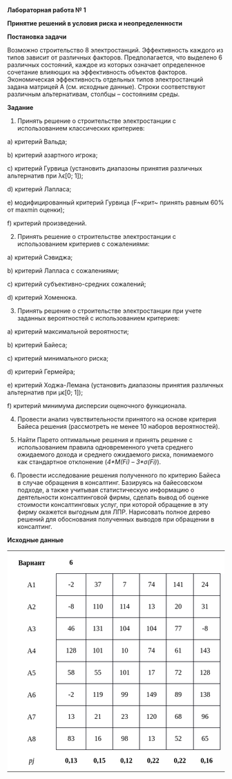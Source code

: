 **Лабораторная работа № 1**

**Принятие решений в условия риска и
неопределенности**

**Постановка задачи**

Возможно строительство 8 электростанций. Эффективность каждого из типов
зависит от различных факторов. Предполагается, что выделено 6 различных
состояний, каждое из которых означает определенное сочетание влияющих на
эффективность объектов факторов. Экономическая эффективность отдельных
типов электростанций задана матрицей А (см. исходные данные). Строки
соответствуют различным альтернативам, столбцы – состояниям среды.

**Задание**

1.  Принять решение о строительстве электростанции с использованием
    классических критериев:

<!-- -->
     
a) критерий Вальда;

b) критерий азартного игрока;

c) критерий Гурвица (установить диапазоны принятия различных альтернатив при λϵ[0; 1]);

d) критерий Лапласа;

e) модифицированный критерий Гурвица (F~крит~ принять равным 60% от maxmin оценки);

f) критерий произведений.

<!-- -->

2.  Принять решение о строительстве электростанции с использованием
    критериев с сожалениями:

<!-- -->

a)  критерий Сэвиджа;

b)  критерий Лапласа с сожалениями;

c)  критерий субъективно-средних сожалений;

d)  критерий Хоменюка.

<!-- -->

3.  Принять решение о строительстве электростанции при учете заданных
    вероятностей с использованием критериев:

<!-- -->

a)  критерий максимальной вероятности;

b)  критерий Байеса;

c)  критерий минимального риска;

d)  критерий Гермейра;

e)  критерий Ходжа-Лемана (установить диапазоны принятия различных альтернатив при μϵ[0; 1]);

f)  критерий минимума дисперсии оценочного функционала.

<!-- -->

4.  Провести анализ чувствительности принятого на основе критерия Байеса
    решения (рассмотреть не менее 10 наборов вероятностей).

5.  Найти Парето оптимальные решения и принять решение с использованием
    правила одновременного учета среднего ожидаемого дохода и среднего
    ожидаемого риска, понимаемого как стандартное отклонение (*4\*M(Fi)
    – 3\*σ(Fi)*).

6.  Провести исследование решения полученного по критерию Байеса в
    случае обращения в консалтинг. Базируясь на байесовском подходе, а
    также учитывая статистическую информацию о деятельности
    консалтинговой фирмы, сделать вывод об оценке стоимости
    консалтинговых услуг, при которой обращение в эту фирму окажется
    выгодным для ЛПР. Нарисовать полное дерево решений для обоснования
    полученных выводов при обращении в консалтинг.

**Исходные данные**

<TABLE>
  <TR VALIGN=BOTTOM>
		<TD WIDTH=473 HEIGHT=6 BGCOLOR="#ffffff" STYLE="border: none; padding: 0in">
			<P CLASS="western" ALIGN=CENTER STYLE="text-indent: 0in"><FONT FACE="Calibri, serif"><FONT COLOR="#000000"><FONT FACE="Times New Roman, serif"><B>Вариант</B></FONT></FONT></FONT></P>
		</TD>
		<TD WIDTH=260 BGCOLOR="#ffffff" STYLE="border: none; padding: 0in">
			<P CLASS="western" ALIGN=CENTER STYLE="text-indent: 0in"><FONT FACE="Calibri, serif"><FONT COLOR="#000000"><FONT FACE="Times New Roman, serif"><B>6</B></FONT></FONT></FONT></P>
		</TD>
		<TD WIDTH=260 BGCOLOR="#ffffff" STYLE="border: none; padding: 0in">
			<P CLASS="western" ALIGN=CENTER STYLE="text-indent: 0in"><BR>
			</P>
		</TD>
		<TD WIDTH=260 BGCOLOR="#ffffff" STYLE="border: none; padding: 0in">
			<P CLASS="western" ALIGN=CENTER STYLE="text-indent: 0in"><BR>
			</P>
		</TD>
		<TD WIDTH=260 BGCOLOR="#ffffff" STYLE="border: none; padding: 0in">
			<P CLASS="western" ALIGN=CENTER STYLE="text-indent: 0in"><BR>
			</P>
		</TD>
		<TD WIDTH=260 BGCOLOR="#ffffff" STYLE="border: none; padding: 0in">
			<P CLASS="western" ALIGN=CENTER STYLE="text-indent: 0in"><BR>
			</P>
		</TD>
		<TD WIDTH=260 BGCOLOR="#ffffff" STYLE="border: none; padding: 0in">
			<P CLASS="western" ALIGN=CENTER STYLE="text-indent: 0in"><BR>
			</P>
		</TD>
		<TD WIDTH=87 BGCOLOR="#ffffff" STYLE="border: none; padding: 0in">
			<P CLASS="western" ALIGN=CENTER STYLE="text-indent: 0in"><BR>
			</P>
		</TD>
	</TR>
	<TR VALIGN=BOTTOM>
		<TD WIDTH=473 HEIGHT=6 BGCOLOR="#ffffff" STYLE="border: none; padding: 0in">
			<P CLASS="western" ALIGN=CENTER STYLE="text-indent: 0in"><FONT FACE="Calibri, serif"><FONT COLOR="#000000"><FONT FACE="Times New Roman, serif">А1</FONT></FONT></FONT></P>
		</TD>
		<TD WIDTH=260 BGCOLOR="#ffffff" STYLE="border: 1px solid #00000a; padding: 0in 0.08in">
			<P CLASS="western" ALIGN=CENTER STYLE="text-indent: 0in"><FONT FACE="Calibri, serif"><FONT COLOR="#000000"><FONT FACE="Times New Roman, serif">-2</FONT></FONT></FONT></P>
		</TD>
		<TD WIDTH=260 BGCOLOR="#ffffff" STYLE="border-top: 1px solid #00000a; border-bottom: 1px solid #00000a; border-left: none; border-right: 1px solid #00000a; padding-top: 0in; padding-bottom: 0in; padding-left: 0in; padding-right: 0.08in">
			<P CLASS="western" ALIGN=CENTER STYLE="text-indent: 0in"><FONT FACE="Calibri, serif"><FONT COLOR="#000000"><FONT FACE="Times New Roman, serif">37</FONT></FONT></FONT></P>
		</TD>
		<TD WIDTH=260 BGCOLOR="#ffffff" STYLE="border-top: 1px solid #00000a; border-bottom: 1px solid #00000a; border-left: none; border-right: 1px solid #00000a; padding-top: 0in; padding-bottom: 0in; padding-left: 0in; padding-right: 0.08in">
			<P CLASS="western" ALIGN=CENTER STYLE="text-indent: 0in"><FONT FACE="Calibri, serif"><FONT COLOR="#000000"><FONT FACE="Times New Roman, serif">7</FONT></FONT></FONT></P>
		</TD>
		<TD WIDTH=260 BGCOLOR="#ffffff" STYLE="border-top: 1px solid #00000a; border-bottom: 1px solid #00000a; border-left: none; border-right: 1px solid #00000a; padding-top: 0in; padding-bottom: 0in; padding-left: 0in; padding-right: 0.08in">
			<P CLASS="western" ALIGN=CENTER STYLE="text-indent: 0in"><FONT FACE="Calibri, serif"><FONT COLOR="#000000"><FONT FACE="Times New Roman, serif">74</FONT></FONT></FONT></P>
		</TD>
		<TD WIDTH=260 BGCOLOR="#ffffff" STYLE="border-top: 1px solid #00000a; border-bottom: 1px solid #00000a; border-left: none; border-right: 1px solid #00000a; padding-top: 0in; padding-bottom: 0in; padding-left: 0in; padding-right: 0.08in">
			<P CLASS="western" ALIGN=CENTER STYLE="text-indent: 0in"><FONT FACE="Calibri, serif"><FONT COLOR="#000000"><FONT FACE="Times New Roman, serif">141</FONT></FONT></FONT></P>
		</TD>
		<TD WIDTH=260 BGCOLOR="#ffffff" STYLE="border-top: 1px solid #00000a; border-bottom: 1px solid #00000a; border-left: none; border-right: 1px solid #00000a; padding-top: 0in; padding-bottom: 0in; padding-left: 0in; padding-right: 0.08in">
			<P CLASS="western" ALIGN=CENTER STYLE="text-indent: 0in"><FONT FACE="Calibri, serif"><FONT COLOR="#000000"><FONT FACE="Times New Roman, serif">24</FONT></FONT></FONT></P>
		</TD>
	</TR>
	<TR VALIGN=BOTTOM>
		<TD WIDTH=473 HEIGHT=6 BGCOLOR="#ffffff" STYLE="border: none; padding: 0in">
			<P CLASS="western" ALIGN=CENTER STYLE="text-indent: 0in"><FONT FACE="Calibri, serif"><FONT COLOR="#000000"><FONT FACE="Times New Roman, serif">А2</FONT></FONT></FONT></P>
		</TD>
		<TD WIDTH=260 BGCOLOR="#ffffff" STYLE="border-top: none; border-bottom: 1px solid #00000a; border-left: 1px solid #00000a; border-right: 1px solid #00000a; padding: 0in 0.08in">
			<P CLASS="western" ALIGN=CENTER STYLE="text-indent: 0in"><FONT FACE="Calibri, serif"><FONT COLOR="#000000"><FONT FACE="Times New Roman, serif">-8</FONT></FONT></FONT></P>
		</TD>
		<TD WIDTH=260 BGCOLOR="#ffffff" STYLE="border-top: none; border-bottom: 1px solid #00000a; border-left: none; border-right: 1px solid #00000a; padding-top: 0in; padding-bottom: 0in; padding-left: 0in; padding-right: 0.08in">
			<P CLASS="western" ALIGN=CENTER STYLE="text-indent: 0in"><FONT FACE="Calibri, serif"><FONT COLOR="#000000"><FONT FACE="Times New Roman, serif">110</FONT></FONT></FONT></P>
		</TD>
		<TD WIDTH=260 BGCOLOR="#ffffff" STYLE="border-top: none; border-bottom: 1px solid #00000a; border-left: none; border-right: 1px solid #00000a; padding-top: 0in; padding-bottom: 0in; padding-left: 0in; padding-right: 0.08in">
			<P CLASS="western" ALIGN=CENTER STYLE="text-indent: 0in"><FONT FACE="Calibri, serif"><FONT COLOR="#000000"><FONT FACE="Times New Roman, serif">114</FONT></FONT></FONT></P>
		</TD>
		<TD WIDTH=260 BGCOLOR="#ffffff" STYLE="border-top: none; border-bottom: 1px solid #00000a; border-left: none; border-right: 1px solid #00000a; padding-top: 0in; padding-bottom: 0in; padding-left: 0in; padding-right: 0.08in">
			<P CLASS="western" ALIGN=CENTER STYLE="text-indent: 0in"><FONT FACE="Calibri, serif"><FONT COLOR="#000000"><FONT FACE="Times New Roman, serif">13</FONT></FONT></FONT></P>
		</TD>
		<TD WIDTH=260 BGCOLOR="#ffffff" STYLE="border-top: none; border-bottom: 1px solid #00000a; border-left: none; border-right: 1px solid #00000a; padding-top: 0in; padding-bottom: 0in; padding-left: 0in; padding-right: 0.08in">
			<P CLASS="western" ALIGN=CENTER STYLE="text-indent: 0in"><FONT FACE="Calibri, serif"><FONT COLOR="#000000"><FONT FACE="Times New Roman, serif">20</FONT></FONT></FONT></P>
		</TD>
		<TD WIDTH=260 BGCOLOR="#ffffff" STYLE="border-top: none; border-bottom: 1px solid #00000a; border-left: none; border-right: 1px solid #00000a; padding-top: 0in; padding-bottom: 0in; padding-left: 0in; padding-right: 0.08in">
			<P CLASS="western" ALIGN=CENTER STYLE="text-indent: 0in"><FONT FACE="Calibri, serif"><FONT COLOR="#000000"><FONT FACE="Times New Roman, serif">31</FONT></FONT></FONT></P>
		</TD>
	</TR>
	<TR VALIGN=BOTTOM>
		<TD WIDTH=473 HEIGHT=6 BGCOLOR="#ffffff" STYLE="border: none; padding: 0in">
			<P CLASS="western" ALIGN=CENTER STYLE="text-indent: 0in"><FONT FACE="Calibri, serif"><FONT COLOR="#000000"><FONT FACE="Times New Roman, serif">А3</FONT></FONT></FONT></P>
		</TD>
		<TD WIDTH=260 BGCOLOR="#ffffff" STYLE="border-top: none; border-bottom: 1px solid #00000a; border-left: 1px solid #00000a; border-right: 1px solid #00000a; padding: 0in 0.08in">
			<P CLASS="western" ALIGN=CENTER STYLE="text-indent: 0in"><FONT FACE="Calibri, serif"><FONT COLOR="#000000"><FONT FACE="Times New Roman, serif">46</FONT></FONT></FONT></P>
		</TD>
		<TD WIDTH=260 BGCOLOR="#ffffff" STYLE="border-top: none; border-bottom: 1px solid #00000a; border-left: none; border-right: 1px solid #00000a; padding-top: 0in; padding-bottom: 0in; padding-left: 0in; padding-right: 0.08in">
			<P CLASS="western" ALIGN=CENTER STYLE="text-indent: 0in"><FONT FACE="Calibri, serif"><FONT COLOR="#000000"><FONT FACE="Times New Roman, serif">131</FONT></FONT></FONT></P>
		</TD>
		<TD WIDTH=260 BGCOLOR="#ffffff" STYLE="border-top: none; border-bottom: 1px solid #00000a; border-left: none; border-right: 1px solid #00000a; padding-top: 0in; padding-bottom: 0in; padding-left: 0in; padding-right: 0.08in">
			<P CLASS="western" ALIGN=CENTER STYLE="text-indent: 0in"><FONT FACE="Calibri, serif"><FONT COLOR="#000000"><FONT FACE="Times New Roman, serif">104</FONT></FONT></FONT></P>
		</TD>
		<TD WIDTH=260 BGCOLOR="#ffffff" STYLE="border-top: none; border-bottom: 1px solid #00000a; border-left: none; border-right: 1px solid #00000a; padding-top: 0in; padding-bottom: 0in; padding-left: 0in; padding-right: 0.08in">
			<P CLASS="western" ALIGN=CENTER STYLE="text-indent: 0in"><FONT FACE="Calibri, serif"><FONT COLOR="#000000"><FONT FACE="Times New Roman, serif">104</FONT></FONT></FONT></P>
		</TD>
		<TD WIDTH=260 BGCOLOR="#ffffff" STYLE="border-top: none; border-bottom: 1px solid #00000a; border-left: none; border-right: 1px solid #00000a; padding-top: 0in; padding-bottom: 0in; padding-left: 0in; padding-right: 0.08in">
			<P CLASS="western" ALIGN=CENTER STYLE="text-indent: 0in"><FONT FACE="Calibri, serif"><FONT COLOR="#000000"><FONT FACE="Times New Roman, serif">77</FONT></FONT></FONT></P>
		</TD>
		<TD WIDTH=260 BGCOLOR="#ffffff" STYLE="border-top: none; border-bottom: 1px solid #00000a; border-left: none; border-right: 1px solid #00000a; padding-top: 0in; padding-bottom: 0in; padding-left: 0in; padding-right: 0.08in">
			<P CLASS="western" ALIGN=CENTER STYLE="text-indent: 0in"><FONT FACE="Calibri, serif"><FONT COLOR="#000000"><FONT FACE="Times New Roman, serif">-8</FONT></FONT></FONT></P>
		</TD>
	</TR>
	<TR VALIGN=BOTTOM>
		<TD WIDTH=473 HEIGHT=6 BGCOLOR="#ffffff" STYLE="border: none; padding: 0in">
			<P CLASS="western" ALIGN=CENTER STYLE="text-indent: 0in"><FONT FACE="Calibri, serif"><FONT COLOR="#000000"><FONT FACE="Times New Roman, serif">А4</FONT></FONT></FONT></P>
		</TD>
		<TD WIDTH=260 BGCOLOR="#ffffff" STYLE="border-top: none; border-bottom: 1px solid #00000a; border-left: 1px solid #00000a; border-right: 1px solid #00000a; padding: 0in 0.08in">
			<P CLASS="western" ALIGN=CENTER STYLE="text-indent: 0in"><FONT FACE="Calibri, serif"><FONT COLOR="#000000"><FONT FACE="Times New Roman, serif">128</FONT></FONT></FONT></P>
		</TD>
		<TD WIDTH=260 BGCOLOR="#ffffff" STYLE="border-top: none; border-bottom: 1px solid #00000a; border-left: none; border-right: 1px solid #00000a; padding-top: 0in; padding-bottom: 0in; padding-left: 0in; padding-right: 0.08in">
			<P CLASS="western" ALIGN=CENTER STYLE="text-indent: 0in"><FONT FACE="Calibri, serif"><FONT COLOR="#000000"><FONT FACE="Times New Roman, serif">101</FONT></FONT></FONT></P>
		</TD>
		<TD WIDTH=260 BGCOLOR="#ffffff" STYLE="border-top: none; border-bottom: 1px solid #00000a; border-left: none; border-right: 1px solid #00000a; padding-top: 0in; padding-bottom: 0in; padding-left: 0in; padding-right: 0.08in">
			<P CLASS="western" ALIGN=CENTER STYLE="text-indent: 0in"><FONT FACE="Calibri, serif"><FONT COLOR="#000000"><FONT FACE="Times New Roman, serif">10</FONT></FONT></FONT></P>
		</TD>
		<TD WIDTH=260 BGCOLOR="#ffffff" STYLE="border-top: none; border-bottom: 1px solid #00000a; border-left: none; border-right: 1px solid #00000a; padding-top: 0in; padding-bottom: 0in; padding-left: 0in; padding-right: 0.08in">
			<P CLASS="western" ALIGN=CENTER STYLE="text-indent: 0in"><FONT FACE="Calibri, serif"><FONT COLOR="#000000"><FONT FACE="Times New Roman, serif">74</FONT></FONT></FONT></P>
		</TD>
		<TD WIDTH=260 BGCOLOR="#ffffff" STYLE="border-top: none; border-bottom: 1px solid #00000a; border-left: none; border-right: 1px solid #00000a; padding-top: 0in; padding-bottom: 0in; padding-left: 0in; padding-right: 0.08in">
			<P CLASS="western" ALIGN=CENTER STYLE="text-indent: 0in"><FONT FACE="Calibri, serif"><FONT COLOR="#000000"><FONT FACE="Times New Roman, serif">61</FONT></FONT></FONT></P>
		</TD>
		<TD WIDTH=260 BGCOLOR="#ffffff" STYLE="border-top: none; border-bottom: 1px solid #00000a; border-left: none; border-right: 1px solid #00000a; padding-top: 0in; padding-bottom: 0in; padding-left: 0in; padding-right: 0.08in">
			<P CLASS="western" ALIGN=CENTER STYLE="text-indent: 0in"><FONT FACE="Calibri, serif"><FONT COLOR="#000000"><FONT FACE="Times New Roman, serif">143</FONT></FONT></FONT></P>
		</TD>
	</TR>
	<TR VALIGN=BOTTOM>
		<TD WIDTH=473 HEIGHT=6 BGCOLOR="#ffffff" STYLE="border: none; padding: 0in">
			<P CLASS="western" ALIGN=CENTER STYLE="text-indent: 0in"><FONT FACE="Calibri, serif"><FONT COLOR="#000000"><FONT FACE="Times New Roman, serif">А5</FONT></FONT></FONT></P>
		</TD>
		<TD WIDTH=260 BGCOLOR="#ffffff" STYLE="border-top: none; border-bottom: 1px solid #00000a; border-left: 1px solid #00000a; border-right: 1px solid #00000a; padding: 0in 0.08in">
			<P CLASS="western" ALIGN=CENTER STYLE="text-indent: 0in"><FONT FACE="Calibri, serif"><FONT COLOR="#000000"><FONT FACE="Times New Roman, serif">58</FONT></FONT></FONT></P>
		</TD>
		<TD WIDTH=260 BGCOLOR="#ffffff" STYLE="border-top: none; border-bottom: 1px solid #00000a; border-left: none; border-right: 1px solid #00000a; padding-top: 0in; padding-bottom: 0in; padding-left: 0in; padding-right: 0.08in">
			<P CLASS="western" ALIGN=CENTER STYLE="text-indent: 0in"><FONT FACE="Calibri, serif"><FONT COLOR="#000000"><FONT FACE="Times New Roman, serif">55</FONT></FONT></FONT></P>
		</TD>
		<TD WIDTH=260 BGCOLOR="#ffffff" STYLE="border-top: none; border-bottom: 1px solid #00000a; border-left: none; border-right: 1px solid #00000a; padding-top: 0in; padding-bottom: 0in; padding-left: 0in; padding-right: 0.08in">
			<P CLASS="western" ALIGN=CENTER STYLE="text-indent: 0in"><FONT FACE="Calibri, serif"><FONT COLOR="#000000"><FONT FACE="Times New Roman, serif">101</FONT></FONT></FONT></P>
		</TD>
		<TD WIDTH=260 BGCOLOR="#ffffff" STYLE="border-top: none; border-bottom: 1px solid #00000a; border-left: none; border-right: 1px solid #00000a; padding-top: 0in; padding-bottom: 0in; padding-left: 0in; padding-right: 0.08in">
			<P CLASS="western" ALIGN=CENTER STYLE="text-indent: 0in"><FONT FACE="Calibri, serif"><FONT COLOR="#000000"><FONT FACE="Times New Roman, serif">17</FONT></FONT></FONT></P>
		</TD>
		<TD WIDTH=260 BGCOLOR="#ffffff" STYLE="border-top: none; border-bottom: 1px solid #00000a; border-left: none; border-right: 1px solid #00000a; padding-top: 0in; padding-bottom: 0in; padding-left: 0in; padding-right: 0.08in">
			<P CLASS="western" ALIGN=CENTER STYLE="text-indent: 0in"><FONT FACE="Calibri, serif"><FONT COLOR="#000000"><FONT FACE="Times New Roman, serif">72</FONT></FONT></FONT></P>
		</TD>
		<TD WIDTH=260 BGCOLOR="#ffffff" STYLE="border-top: none; border-bottom: 1px solid #00000a; border-left: none; border-right: 1px solid #00000a; padding-top: 0in; padding-bottom: 0in; padding-left: 0in; padding-right: 0.08in">
			<P CLASS="western" ALIGN=CENTER STYLE="text-indent: 0in"><FONT FACE="Calibri, serif"><FONT COLOR="#000000"><FONT FACE="Times New Roman, serif">128</FONT></FONT></FONT></P>
		</TD>
	</TR>
	<TR VALIGN=BOTTOM>
		<TD WIDTH=473 HEIGHT=6 BGCOLOR="#ffffff" STYLE="border: none; padding: 0in">
			<P CLASS="western" ALIGN=CENTER STYLE="text-indent: 0in"><FONT FACE="Calibri, serif"><FONT COLOR="#000000"><FONT FACE="Times New Roman, serif">А6</FONT></FONT></FONT></P>
		</TD>
		<TD WIDTH=260 BGCOLOR="#ffffff" STYLE="border-top: none; border-bottom: 1px solid #00000a; border-left: 1px solid #00000a; border-right: 1px solid #00000a; padding: 0in 0.08in">
			<P CLASS="western" ALIGN=CENTER STYLE="text-indent: 0in"><FONT FACE="Calibri, serif"><FONT COLOR="#000000"><FONT FACE="Times New Roman, serif">-2</FONT></FONT></FONT></P>
		</TD>
		<TD WIDTH=260 BGCOLOR="#ffffff" STYLE="border-top: none; border-bottom: 1px solid #00000a; border-left: none; border-right: 1px solid #00000a; padding-top: 0in; padding-bottom: 0in; padding-left: 0in; padding-right: 0.08in">
			<P CLASS="western" ALIGN=CENTER STYLE="text-indent: 0in"><FONT FACE="Calibri, serif"><FONT COLOR="#000000"><FONT FACE="Times New Roman, serif">119</FONT></FONT></FONT></P>
		</TD>
		<TD WIDTH=260 BGCOLOR="#ffffff" STYLE="border-top: none; border-bottom: 1px solid #00000a; border-left: none; border-right: 1px solid #00000a; padding-top: 0in; padding-bottom: 0in; padding-left: 0in; padding-right: 0.08in">
			<P CLASS="western" ALIGN=CENTER STYLE="text-indent: 0in"><FONT FACE="Calibri, serif"><FONT COLOR="#000000"><FONT FACE="Times New Roman, serif">99</FONT></FONT></FONT></P>
		</TD>
		<TD WIDTH=260 BGCOLOR="#ffffff" STYLE="border-top: none; border-bottom: 1px solid #00000a; border-left: none; border-right: 1px solid #00000a; padding-top: 0in; padding-bottom: 0in; padding-left: 0in; padding-right: 0.08in">
			<P CLASS="western" ALIGN=CENTER STYLE="text-indent: 0in"><FONT FACE="Calibri, serif"><FONT COLOR="#000000"><FONT FACE="Times New Roman, serif">149</FONT></FONT></FONT></P>
		</TD>
		<TD WIDTH=260 BGCOLOR="#ffffff" STYLE="border-top: none; border-bottom: 1px solid #00000a; border-left: none; border-right: 1px solid #00000a; padding-top: 0in; padding-bottom: 0in; padding-left: 0in; padding-right: 0.08in">
			<P CLASS="western" ALIGN=CENTER STYLE="text-indent: 0in"><FONT FACE="Calibri, serif"><FONT COLOR="#000000"><FONT FACE="Times New Roman, serif">89</FONT></FONT></FONT></P>
		</TD>
		<TD WIDTH=260 BGCOLOR="#ffffff" STYLE="border-top: none; border-bottom: 1px solid #00000a; border-left: none; border-right: 1px solid #00000a; padding-top: 0in; padding-bottom: 0in; padding-left: 0in; padding-right: 0.08in">
			<P CLASS="western" ALIGN=CENTER STYLE="text-indent: 0in"><FONT FACE="Calibri, serif"><FONT COLOR="#000000"><FONT FACE="Times New Roman, serif">138</FONT></FONT></FONT></P>
		</TD>
	</TR>
	<TR VALIGN=BOTTOM>
		<TD WIDTH=473 HEIGHT=6 BGCOLOR="#ffffff" STYLE="border: none; padding: 0in">
			<P CLASS="western" ALIGN=CENTER STYLE="text-indent: 0in"><FONT FACE="Calibri, serif"><FONT COLOR="#000000"><FONT FACE="Times New Roman, serif">А7</FONT></FONT></FONT></P>
		</TD>
		<TD WIDTH=260 BGCOLOR="#ffffff" STYLE="border-top: none; border-bottom: 1px solid #00000a; border-left: 1px solid #00000a; border-right: 1px solid #00000a; padding: 0in 0.08in">
			<P CLASS="western" ALIGN=CENTER STYLE="text-indent: 0in"><FONT FACE="Calibri, serif"><FONT COLOR="#000000"><FONT FACE="Times New Roman, serif">13</FONT></FONT></FONT></P>
		</TD>
		<TD WIDTH=260 BGCOLOR="#ffffff" STYLE="border-top: none; border-bottom: 1px solid #00000a; border-left: none; border-right: 1px solid #00000a; padding-top: 0in; padding-bottom: 0in; padding-left: 0in; padding-right: 0.08in">
			<P CLASS="western" ALIGN=CENTER STYLE="text-indent: 0in"><FONT FACE="Calibri, serif"><FONT COLOR="#000000"><FONT FACE="Times New Roman, serif">21</FONT></FONT></FONT></P>
		</TD>
		<TD WIDTH=260 BGCOLOR="#ffffff" STYLE="border-top: none; border-bottom: 1px solid #00000a; border-left: none; border-right: 1px solid #00000a; padding-top: 0in; padding-bottom: 0in; padding-left: 0in; padding-right: 0.08in">
			<P CLASS="western" ALIGN=CENTER STYLE="text-indent: 0in"><FONT FACE="Calibri, serif"><FONT COLOR="#000000"><FONT FACE="Times New Roman, serif">23</FONT></FONT></FONT></P>
		</TD>
		<TD WIDTH=260 BGCOLOR="#ffffff" STYLE="border-top: none; border-bottom: 1px solid #00000a; border-left: none; border-right: 1px solid #00000a; padding-top: 0in; padding-bottom: 0in; padding-left: 0in; padding-right: 0.08in">
			<P CLASS="western" ALIGN=CENTER STYLE="text-indent: 0in"><FONT FACE="Calibri, serif"><FONT COLOR="#000000"><FONT FACE="Times New Roman, serif">120</FONT></FONT></FONT></P>
		</TD>
		<TD WIDTH=260 BGCOLOR="#ffffff" STYLE="border-top: none; border-bottom: 1px solid #00000a; border-left: none; border-right: 1px solid #00000a; padding-top: 0in; padding-bottom: 0in; padding-left: 0in; padding-right: 0.08in">
			<P CLASS="western" ALIGN=CENTER STYLE="text-indent: 0in"><FONT FACE="Calibri, serif"><FONT COLOR="#000000"><FONT FACE="Times New Roman, serif">68</FONT></FONT></FONT></P>
		</TD>
		<TD WIDTH=260 BGCOLOR="#ffffff" STYLE="border-top: none; border-bottom: 1px solid #00000a; border-left: none; border-right: 1px solid #00000a; padding-top: 0in; padding-bottom: 0in; padding-left: 0in; padding-right: 0.08in">
			<P CLASS="western" ALIGN=CENTER STYLE="text-indent: 0in"><FONT FACE="Calibri, serif"><FONT COLOR="#000000"><FONT FACE="Times New Roman, serif">96</FONT></FONT></FONT></P>
		</TD>
	</TR>
	<TR VALIGN=BOTTOM>
		<TD WIDTH=473 HEIGHT=6 BGCOLOR="#ffffff" STYLE="border: none; padding: 0in">
			<P CLASS="western" ALIGN=CENTER STYLE="text-indent: 0in"><FONT FACE="Calibri, serif"><FONT COLOR="#000000"><FONT FACE="Times New Roman, serif">А8</FONT></FONT></FONT></P>
		</TD>
		<TD WIDTH=260 BGCOLOR="#ffffff" STYLE="border-top: none; border-bottom: 1px solid #00000a; border-left: 1px solid #00000a; border-right: 1px solid #00000a; padding: 0in 0.08in">
			<P CLASS="western" ALIGN=CENTER STYLE="text-indent: 0in"><FONT FACE="Calibri, serif"><FONT COLOR="#000000"><FONT FACE="Times New Roman, serif">83</FONT></FONT></FONT></P>
		</TD>
		<TD WIDTH=260 BGCOLOR="#ffffff" STYLE="border-top: none; border-bottom: 1px solid #00000a; border-left: none; border-right: 1px solid #00000a; padding-top: 0in; padding-bottom: 0in; padding-left: 0in; padding-right: 0.08in">
			<P CLASS="western" ALIGN=CENTER STYLE="text-indent: 0in"><FONT FACE="Calibri, serif"><FONT COLOR="#000000"><FONT FACE="Times New Roman, serif">16</FONT></FONT></FONT></P>
		</TD>
		<TD WIDTH=260 BGCOLOR="#ffffff" STYLE="border-top: none; border-bottom: 1px solid #00000a; border-left: none; border-right: 1px solid #00000a; padding-top: 0in; padding-bottom: 0in; padding-left: 0in; padding-right: 0.08in">
			<P CLASS="western" ALIGN=CENTER STYLE="text-indent: 0in"><FONT FACE="Calibri, serif"><FONT COLOR="#000000"><FONT FACE="Times New Roman, serif">98</FONT></FONT></FONT></P>
		</TD>
		<TD WIDTH=260 BGCOLOR="#ffffff" STYLE="border-top: none; border-bottom: 1px solid #00000a; border-left: none; border-right: 1px solid #00000a; padding-top: 0in; padding-bottom: 0in; padding-left: 0in; padding-right: 0.08in">
			<P CLASS="western" ALIGN=CENTER STYLE="text-indent: 0in"><FONT FACE="Calibri, serif"><FONT COLOR="#000000"><FONT FACE="Times New Roman, serif">13</FONT></FONT></FONT></P>
		</TD>
		<TD WIDTH=260 BGCOLOR="#ffffff" STYLE="border-top: none; border-bottom: 1px solid #00000a; border-left: none; border-right: 1px solid #00000a; padding-top: 0in; padding-bottom: 0in; padding-left: 0in; padding-right: 0.08in">
			<P CLASS="western" ALIGN=CENTER STYLE="text-indent: 0in"><FONT FACE="Calibri, serif"><FONT COLOR="#000000"><FONT FACE="Times New Roman, serif">52</FONT></FONT></FONT></P>
		</TD>
		<TD WIDTH=260 BGCOLOR="#ffffff" STYLE="border-top: none; border-bottom: 1px solid #00000a; border-left: none; border-right: 1px solid #00000a; padding-top: 0in; padding-bottom: 0in; padding-left: 0in; padding-right: 0.08in">
			<P CLASS="western" ALIGN=CENTER STYLE="text-indent: 0in"><FONT FACE="Calibri, serif"><FONT COLOR="#000000"><FONT FACE="Times New Roman, serif">65</FONT></FONT></FONT></P>
		</TD>
	</TR>
	<TR VALIGN=BOTTOM>
		<TD WIDTH=473 HEIGHT=6 BGCOLOR="#ffffff" STYLE="border: none; padding: 0in">
			<P CLASS="western" ALIGN=CENTER STYLE="text-indent: 0in"><FONT FACE="Calibri, serif"><FONT COLOR="#000000"><FONT FACE="Times New Roman, serif"><I>pj</I></FONT></FONT></FONT></P>
		</TD>
		<TD WIDTH=260 BGCOLOR="#ffffff" STYLE="border: none; padding: 0in">
			<P CLASS="western" ALIGN=CENTER STYLE="text-indent: 0in"><FONT FACE="Calibri, serif"><FONT COLOR="#000000"><FONT FACE="Times New Roman, serif"><B>0,13</B></FONT></FONT></FONT></P>
		</TD>
		<TD WIDTH=260 BGCOLOR="#ffffff" STYLE="border: none; padding: 0in">
			<P CLASS="western" ALIGN=CENTER STYLE="text-indent: 0in"><FONT FACE="Calibri, serif"><FONT COLOR="#000000"><FONT FACE="Times New Roman, serif"><B>0,15</B></FONT></FONT></FONT></P>
		</TD>
		<TD WIDTH=260 BGCOLOR="#ffffff" STYLE="border: none; padding: 0in">
			<P CLASS="western" ALIGN=CENTER STYLE="text-indent: 0in"><FONT FACE="Calibri, serif"><FONT COLOR="#000000"><FONT FACE="Times New Roman, serif"><B>0,12</B></FONT></FONT></FONT></P>
		</TD>
		<TD WIDTH=260 BGCOLOR="#ffffff" STYLE="border: none; padding: 0in">
			<P CLASS="western" ALIGN=CENTER STYLE="text-indent: 0in"><FONT FACE="Calibri, serif"><FONT COLOR="#000000"><FONT FACE="Times New Roman, serif"><B>0,22</B></FONT></FONT></FONT></P>
		</TD>
		<TD WIDTH=260 BGCOLOR="#ffffff" STYLE="border: none; padding: 0in">
			<P CLASS="western" ALIGN=CENTER STYLE="text-indent: 0in"><FONT FACE="Calibri, serif"><FONT COLOR="#000000"><FONT FACE="Times New Roman, serif"><B>0,22</B></FONT></FONT></FONT></P>
		</TD>
		<TD WIDTH=260 BGCOLOR="#ffffff" STYLE="border: none; padding: 0in">
			<P CLASS="western" ALIGN=CENTER STYLE="text-indent: 0in"><FONT FACE="Calibri, serif"><FONT COLOR="#000000"><FONT FACE="Times New Roman, serif"><B>0,16</B></FONT></FONT></FONT></P>
		</TD>
	</TR>	
</TABLE>